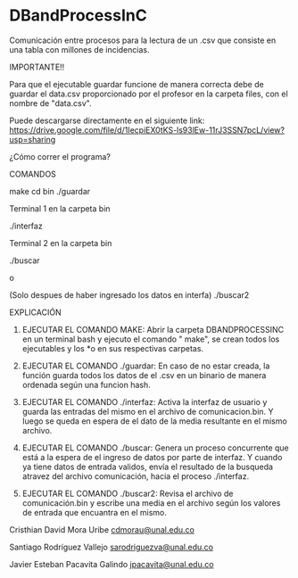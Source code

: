 # DBandProcessInC
Comunicación entre procesos para la lectura de un .csv que consiste en una tabla con millones de incidencias.

IMPORTANTE!!

Para que el ejecutable guardar funcione de manera correcta debe de guardar el data.csv proporcionado por el profesor en la carpeta files, con el nombre de "data.csv".

Puede descargarse directamente en el siguiente link: https://drive.google.com/file/d/1IecpiEX0tKS-ls93lEw-11rJ3SSN7pcL/view?usp=sharing


¿Cómo correr el programa?

COMANDOS 



make
cd bin
./guardar

Terminal 1 en la carpeta bin

./interfaz

Terminal 2 en la carpeta bin

./buscar

o

(Solo despues de haber ingresado los datos en interfa)
./buscar2

EXPLICACIÓN

1. EJECUTAR EL COMANDO MAKE: Abrir la carpeta DBANDPROCESSINC en un terminal bash y ejecuto el comando " make", se crean todos los ejecutables y los *o en sus respectivas carpetas.

2. EJECUTAR EL COMANDO ./guardar: En caso de no estar creada, la función guarda todos los datos de el .csv en un binario de manera ordenada según una funcion hash.

3. EJECUTAR EL COMANDO ./interfaz: Activa la interfaz de usuario y guarda las entradas del mismo en el archivo de comunicacion.bin. Y luego se queda en espera de el dato de la media resultante en el mismo archivo.

4. EJECUTAR EL COMANDO ./buscar: Genera un proceso concurrente que está a la espera de el ingreso de datos por parte de interfaz. Y cuando ya tiene datos de entrada validos, envía el resultado de la busqueda atravez del archivo comunicación, hacia el proceso ./interfaz.

5. EJECUTAR EL COMANDO ./buscar2: Revisa el archivo de comunicación.bin y escribe una media en el archivo según los valores de entrada que encuantra en el mismo.



Cristhian David Mora Uribe cdmorau@unal.edu.co

Santiago Rodríguez Vallejo sarodriguezva@unal.edu.co

Javier Esteban Pacavita Galindo jpacavita@unal.edu.co
